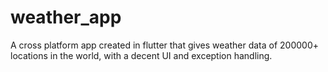 # weather_app

A cross platform app created in flutter that gives weather data of 200000+ locations in the world, with a decent UI and exception handling.

